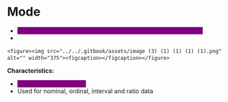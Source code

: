 # Mode

* <mark style="color:purple;background-color:purple;">**The mode is the value that appears most frequently in a dataset**</mark>
*

    <figure><img src="../../.gitbook/assets/image (3) (1) (1) (1) (1).png" alt="" width="375"><figcaption></figcaption></figure>

**Characteristics:**

* <mark style="color:purple;background-color:purple;">**Not affected by outliers**</mark>
* Used for nominal, ordinal, interval and ratio data

